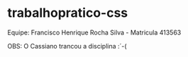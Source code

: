 # trabalhopratico-css

Equipe:
Francisco Henrique Rocha Silva - Matricula 413563

OBS: O Cassiano trancou a disciplina :´-( 
